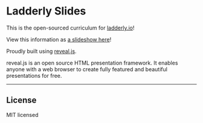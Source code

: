 # Ladderly Slides

This is the open-sourced curriculum for [ladderly.io](https://ladderly.io)!

View this information as [a slideshow here](https://vandivier.github.io/ladderly-slides/)!

Proudly built using [reveal.js](https://github.com/hakimel/reveal.js).

reveal.js is an open source HTML presentation framework. It enables anyone with a web browser to create fully featured and beautiful presentations for free.

---

## License

MIT licensed
